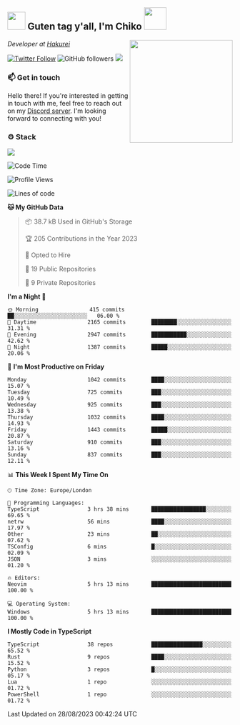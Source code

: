 <h2><img src="https://cdn.discordapp.com/emojis/1100181376730402906.gif?quality=lossless" width="40"> Guten tag y'all, I'm Chiko <img src="https://a.ppy.sh/15907233" width="50"></h2>
<a href="https://twitter.com/Zzul0714/status/1654451338179395585?s=20"><img align='right' src="https://cdn.discordapp.com/attachments/1109162815866023976/1109163700583153705/FvXKt8paEAAR6Ak1.png" width="230"></a>
<p><em>Developer at <a href="https://github.com/hakureiapp">Hakurei</a></em></p>

[![Twitter Follow](https://img.shields.io/twitter/follow/chikoxq?label=Follow)](https://twitter.com/intent/follow?screen_name=chikoxq)
![GitHub followers](https://img.shields.io/github/followers/chikof?label=Follow&style=social)
![](https://komarev.com/ghpvc/?username=chikof&color=blue)

### 📫 Get in touch
Hello there! If you're interested in getting in touch with me, feel free to reach out on my [Discord server](https://discord.gg/sejc7TnX6N). I'm looking forward to connecting with you!

### ⚙️ Stack
![](https://skillicons.dev/icons?i=git,kubernetes,docker,js,ts,cloudflare,css,deno,express,graphql,html,mongodb,nestjs,py,react,apollo,bash,java,lua,nextjs,netlify,nodejs,ps,powershell,rust,neovim,tauri,sentry,postgres,tailwind,prisma,actix)

<!--START_SECTION:waka-->
![Code Time](http://img.shields.io/badge/Code%20Time-1%2C492%20hrs%201%20min-blue)

![Profile Views](http://img.shields.io/badge/Profile%20Views-0-blue)

![Lines of code](https://img.shields.io/badge/From%20Hello%20World%20I%27ve%20Written-5.7%20million%20lines%20of%20code-blue)

**🐱 My GitHub Data** 

> 📦 38.7 kB Used in GitHub's Storage 
 > 
> 🏆 205 Contributions in the Year 2023
 > 
> 💼 Opted to Hire
 > 
> 📜 19 Public Repositories 
 > 
> 🔑 9 Private Repositories 
 > 
**I'm a Night 🦉** 

```text
🌞 Morning                415 commits         ██░░░░░░░░░░░░░░░░░░░░░░░   06.00 % 
🌆 Daytime                2165 commits        ████████░░░░░░░░░░░░░░░░░   31.31 % 
🌃 Evening                2947 commits        ███████████░░░░░░░░░░░░░░   42.62 % 
🌙 Night                  1387 commits        █████░░░░░░░░░░░░░░░░░░░░   20.06 % 
```
📅 **I'm Most Productive on Friday** 

```text
Monday                   1042 commits        ████░░░░░░░░░░░░░░░░░░░░░   15.07 % 
Tuesday                  725 commits         ███░░░░░░░░░░░░░░░░░░░░░░   10.49 % 
Wednesday                925 commits         ███░░░░░░░░░░░░░░░░░░░░░░   13.38 % 
Thursday                 1032 commits        ████░░░░░░░░░░░░░░░░░░░░░   14.93 % 
Friday                   1443 commits        █████░░░░░░░░░░░░░░░░░░░░   20.87 % 
Saturday                 910 commits         ███░░░░░░░░░░░░░░░░░░░░░░   13.16 % 
Sunday                   837 commits         ███░░░░░░░░░░░░░░░░░░░░░░   12.11 % 
```


📊 **This Week I Spent My Time On** 

```text
🕑︎ Time Zone: Europe/London

💬 Programming Languages: 
TypeScript               3 hrs 38 mins       █████████████████░░░░░░░░   69.65 % 
netrw                    56 mins             ████░░░░░░░░░░░░░░░░░░░░░   17.97 % 
Other                    23 mins             ██░░░░░░░░░░░░░░░░░░░░░░░   07.62 % 
TSConfig                 6 mins              █░░░░░░░░░░░░░░░░░░░░░░░░   02.09 % 
JSON                     3 mins              ░░░░░░░░░░░░░░░░░░░░░░░░░   01.20 % 

🔥 Editors: 
Neovim                   5 hrs 13 mins       █████████████████████████   100.00 % 

💻 Operating System: 
Windows                  5 hrs 13 mins       █████████████████████████   100.00 % 
```

**I Mostly Code in TypeScript** 

```text
TypeScript               38 repos            ████████████████░░░░░░░░░   65.52 % 
Rust                     9 repos             ████░░░░░░░░░░░░░░░░░░░░░   15.52 % 
Python                   3 repos             █░░░░░░░░░░░░░░░░░░░░░░░░   05.17 % 
Lua                      1 repo              ░░░░░░░░░░░░░░░░░░░░░░░░░   01.72 % 
PowerShell               1 repo              ░░░░░░░░░░░░░░░░░░░░░░░░░   01.72 % 
```




 Last Updated on 28/08/2023 00:42:24 UTC
<!--END_SECTION:waka-->


<!--
<p align="center">
     <a href="https://discord.gg/HhybNhchcC"><img src="https://invidget.switchblade.xyz/sejc7TnX6N" align="center" ><a>
</p> 
-->

